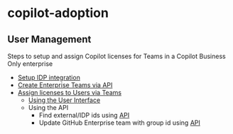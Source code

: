 # copilot-adoption

## User Management
Steps to setup and assign Copilot licenses for Teams in a Copilot Business Only enterprise
- [Setup IDP integration](https://docs.github.com/en/enterprise-cloud@latest/admin/managing-iam/provisioning-user-accounts-with-scim/configuring-scim-provisioning-for-users#about-provisioning-for-enterprise-managed-users)
- [Create Enterprise Teams via API](https://docs.github.com/en/enterprise-cloud@latest/early-access/admin/articles/rest-api-endpoints-for-enterprise-teams)
- [Assign licenses to Users via Teams](https://docs.github.com/en/enterprise-cloud@latest/admin/copilot-business-only/setting-up-a-dedicated-enterprise-for-copilot-business-managed-users#assigning-licenses-to-users)
	- [Using the User Interface](https://docs.github.com/en/enterprise-cloud@latest/admin/copilot-business-only/setting-up-a-dedicated-enterprise-for-copilot-business-managed-users#assigning-licenses-to-a-team)
	- Using the API
		- Find external/IDP ids using [API](https://docs.github.com/en/enterprise-cloud@latest/rest/enterprise-admin/scim?apiVersion=2022-11-28#list-provisioned-scim-groups-for-an-enterprise)
		- Update GitHub Enterprise team with group id using [API](https://docs.github.com/en/enterprise-cloud@latest/early-access/admin/articles/rest-api-endpoints-for-enterprise-teams#update-an-enterprise-team)